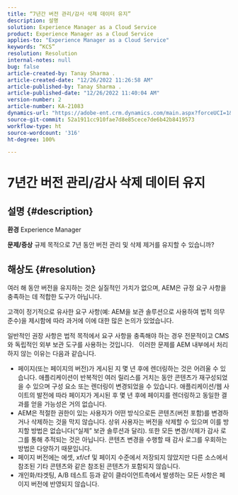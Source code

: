 ```yaml
---
title: “7년간 버전 관리/감사 삭제 데이터 유지”
description: 설명
solution: Experience Manager as a Cloud Service
product: Experience Manager as a Cloud Service
applies-to: "Experience Manager as a Cloud Service"
keywords: “KCS”
resolution: Resolution
internal-notes: null
bug: false
article-created-by: Tanay Sharma .
article-created-date: "12/26/2022 11:26:58 AM"
article-published-by: Tanay Sharma .
article-published-date: "12/26/2022 11:40:04 AM"
version-number: 2
article-number: KA-21083
dynamics-url: "https://adobe-ent.crm.dynamics.com/main.aspx?forceUCI=1&pagetype=entityrecord&etn=knowledgearticle&id=beedc534-1085-ed11-81ac-6045bd006239"
source-git-commit: 52a1911cc910fae7d8e85cece7de6b42b8419573
workflow-type: ht
source-wordcount: '316'
ht-degree: 100%

---
```


# 7년간 버전 관리/감사 삭제 데이터 유지

## 설명 {#description}

<b>환경</b>
Experience Manager


<b>문제/증상</b>
규제 목적으로 7년 동안 버전 관리 및 삭제 제거를 유지할 수 있습니까?


## 해상도 {#resolution}


여러 해 동안 버전을 유지하는 것은 실질적인 가치가 없으며, AEM은 규정 요구 사항을 충족하는 데 적합한 도구가 아닙니다.

고객이 정기적으로 유사한 요구 사항(예: AEM을 보관 솔루션으로 사용하여 법적 의무 준수)을 제시함에 따라 과거에 이에 대한 많은 논의가 있었습니다.

일반적인 권장 사항은 법적 목적에서 요구 사항을 충족해야 하는 경우 전문적이고 CMS와 독립적인 외부 보관 도구를 사용하는 것입니다.
 
이러한 문제를 AEM 내부에서 처리하지 않는 이유는 다음과 같습니다.

- 페이지(또는 페이지의 버전)가 게시된 지 몇 년 후에 렌더링하는 것은 어려울 수 있습니다. 애플리케이션이 반복적인 여러 릴리스를 거치는 동안 콘텐츠가 재구성되었을 수 있으며 구성 요소 또는 렌더링이 변경되었을 수 있습니다. 애플리케이션/웹 사이트의 발전에 따라 페이지가 게시된 후 몇 년 후에 페이지를 렌더링하고 동일한 결과를 얻을 가능성은 거의 없습니다.
- AEM은 적절한 권한이 있는 사용자가 어떤 방식으로든 콘텐츠(버전 포함)를 변경하거나 삭제하는 것을 막지 않습니다. 상위 사용자는 버전을 삭제할 수 있으며 이를 방지할 방법은 없습니다(“실제” 보관 솔루션과 달리). 또한 모든 변경/삭제가 감사 로그를 통해 추적되는 것은 아닙니다. 콘텐츠 변경을 수행할 때 감사 로그를 우회하는 방법은 다양하기 때문입니다.
- 페이지 버전에는 에셋, xf/cf 및 페이지 수준에서 저장되지 않았지만 다른 소스에서 참조된 기타 콘텐츠와 같은 참조된 콘텐츠가 포함되지 않습니다.
- 개인화/타겟팅, A/B 테스트 등과 같이 클라이언트측에서 발생하는 모든 사항은 페이지 버전에 반영되지 않습니다.

